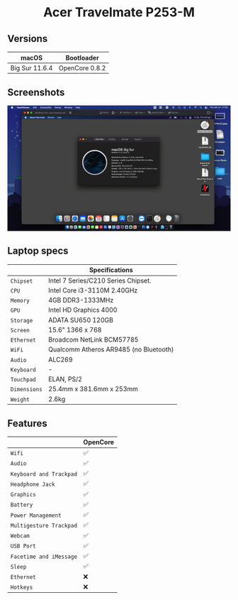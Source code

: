 # <div align="center">Acer Travelmate P253-M</div> 
## Versions
|macOS|Bootloader|
|--------|------|
|Big Sur 11.6.4| OpenCore 0.8.2|
## Screenshots
![Screenshot](Screenshots/1.jpg)

## Laptop specs
|                     | Specifications| 
| ---------------------------- | ---------------------- |
| ``Chipset``| Intel 7 Series/C210 Series Chipset.|
| ``CPU``| Intel Core i3-3110M 2.40GHz|
| ``Memory``| 4GB DDR3-1333MHz|
| ``GPU``| Intel HD Graphics 4000|
| ``Storage``| ADATA SU650 120GB|
| ``Screen``| 15.6" 1366 x 768|
| ``Ethernet``| Broadcom NetLink BCM57785 |
| ``WiFi``| Qualcomm Atheros AR9485 (no Bluetooth)|
| ``Audio``| ALC269 |
| ``Keyboard``| - |
| ``Touchpad``| ELAN, PS/2|
| ``Dimensions``| 25.4mm x 381.6mm x 253mm|
|``Weight``|2.6kg| 

## Features

|                               | OpenCore             |
| ----------------------------- | -------------------- |
| ``Wifi``|✅|
| ``Audio``|✅|
| ``Keyboard and Trackpad``|✅|
| ``Headphone Jack``|✅|
| ``Graphics``|✅|
| ``Battery``|✅|
| ``Power Management``|✅|
| ``Multigesture Trackpad``|✅|                                                                         
| ``Webcam``|✅|
| ``USB Port``|✅|
| ``Facetime and iMessage``|✅|
| ``Sleep``|✅|
| ``Ethernet``|❌|
| ``Hotkeys``|❌|
